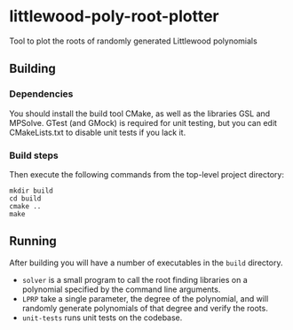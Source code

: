 # littlewood-poly-root-plotter
Tool to plot the roots of randomly generated Littlewood polynomials

## Building
### Dependencies
You should install the build tool CMake, as well as the libraries GSL and MPSolve. GTest (and GMock) is required for unit testing, but you can edit CMakeLists.txt to disable unit tests if you lack it.

### Build steps
Then execute the following commands from the top-level project directory:

```
mkdir build
cd build
cmake ..
make
```

## Running
After building you will have a number of executables in the `build` directory.

- `solver` is a small program to call the root finding libraries on a polynomial specified by the command line arguments.
- `LPRP` take a single parameter, the degree of the polynomial, and will randomly generate polynomials of that degree and verify the roots.
- `unit-tests` runs unit tests on the codebase.
